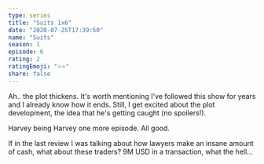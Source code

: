 ```yaml
---
type: series
title: "Suits 1x6"
date: "2020-07-25T17:39:50"
name: "Suits"
season: 1
episode: 6
rating: 2
ratingEmoji: "⭐️⭐️"
share: false
---
```


Ah.. the plot thickens. It's worth mentioning I've followed this show for years and I already know how it ends. Still, I get excited about the plot development, the idea that he's getting caught (no spoilers!).

Harvey being Harvey one more episode. All good.

If in the last review I was talking about how lawyers make an insane amount of cash, what about these traders? 9M USD in a transaction, what the hell...
